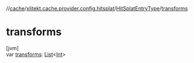 //[cache](../../../index.md)/[xlitekt.cache.provider.config.hitsplat](../index.md)/[HitSplatEntryType](index.md)/[transforms](transforms.md)

# transforms

[jvm]\
var [transforms](transforms.md): [List](https://kotlinlang.org/api/latest/jvm/stdlib/kotlin.collections/-list/index.html)&lt;[Int](https://kotlinlang.org/api/latest/jvm/stdlib/kotlin/-int/index.html)&gt;
